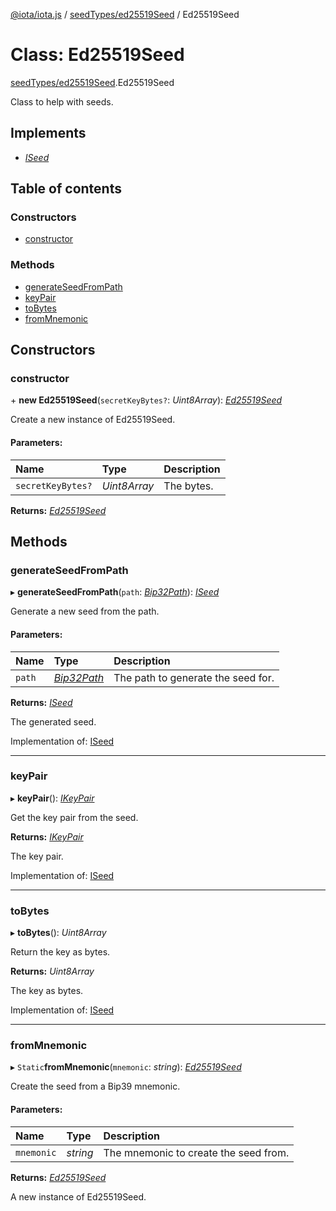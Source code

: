 [@iota/iota.js](../README.md) / [seedTypes/ed25519Seed](../modules/seedtypes_ed25519seed.md) / Ed25519Seed

# Class: Ed25519Seed

[seedTypes/ed25519Seed](../modules/seedtypes_ed25519seed.md).Ed25519Seed

Class to help with seeds.

## Implements

* [*ISeed*](../interfaces/models_iseed.iseed.md)

## Table of contents

### Constructors

- [constructor](seedtypes_ed25519seed.ed25519seed.md#constructor)

### Methods

- [generateSeedFromPath](seedtypes_ed25519seed.ed25519seed.md#generateseedfrompath)
- [keyPair](seedtypes_ed25519seed.ed25519seed.md#keypair)
- [toBytes](seedtypes_ed25519seed.ed25519seed.md#tobytes)
- [fromMnemonic](seedtypes_ed25519seed.ed25519seed.md#frommnemonic)

## Constructors

### constructor

\+ **new Ed25519Seed**(`secretKeyBytes?`: *Uint8Array*): [*Ed25519Seed*](seedtypes_ed25519seed.ed25519seed.md)

Create a new instance of Ed25519Seed.

#### Parameters:

| Name | Type | Description |
| :------ | :------ | :------ |
| `secretKeyBytes?` | *Uint8Array* | The bytes. |

**Returns:** [*Ed25519Seed*](seedtypes_ed25519seed.ed25519seed.md)

## Methods

### generateSeedFromPath

▸ **generateSeedFromPath**(`path`: [*Bip32Path*](crypto_bip32path.bip32path.md)): [*ISeed*](../interfaces/models_iseed.iseed.md)

Generate a new seed from the path.

#### Parameters:

| Name | Type | Description |
| :------ | :------ | :------ |
| `path` | [*Bip32Path*](crypto_bip32path.bip32path.md) | The path to generate the seed for. |

**Returns:** [*ISeed*](../interfaces/models_iseed.iseed.md)

The generated seed.

Implementation of: [ISeed](../interfaces/models_iseed.iseed.md)

___

### keyPair

▸ **keyPair**(): [*IKeyPair*](../interfaces/models_ikeypair.ikeypair.md)

Get the key pair from the seed.

**Returns:** [*IKeyPair*](../interfaces/models_ikeypair.ikeypair.md)

The key pair.

Implementation of: [ISeed](../interfaces/models_iseed.iseed.md)

___

### toBytes

▸ **toBytes**(): *Uint8Array*

Return the key as bytes.

**Returns:** *Uint8Array*

The key as bytes.

Implementation of: [ISeed](../interfaces/models_iseed.iseed.md)

___

### fromMnemonic

▸ `Static`**fromMnemonic**(`mnemonic`: *string*): [*Ed25519Seed*](seedtypes_ed25519seed.ed25519seed.md)

Create the seed from a Bip39 mnemonic.

#### Parameters:

| Name | Type | Description |
| :------ | :------ | :------ |
| `mnemonic` | *string* | The mnemonic to create the seed from. |

**Returns:** [*Ed25519Seed*](seedtypes_ed25519seed.ed25519seed.md)

A new instance of Ed25519Seed.
